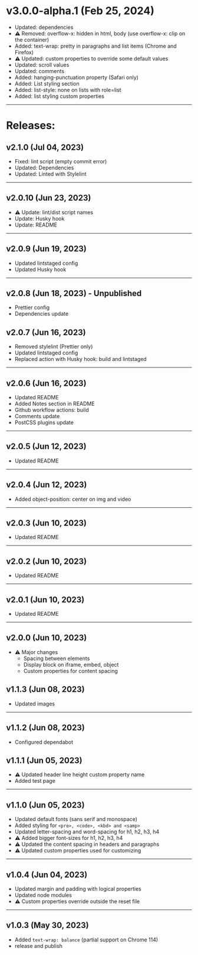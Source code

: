 # v3.0.0-alpha.1 (Feb 25, 2024)

- Updated: dependencies
- :warning: Removed: overflow-x: hidden in html, body (use overflow-x: clip on the container)
- Added: text-wrap: pretty in paragraphs and list items (Chrome and Firefox)
- :warning: Updated: custom properties to override some default values
- Updated: scroll values
- Updated: comments
- Added: hanging-punctuation property (Safari only)
- Added: List styling section
- Added: list-style: none on lists with role=list
- Added: list styling custom properties

---

# Releases:

## v2.1.0 (Jul 04, 2023)

- Fixed: lint script (empty commit error)
- Updated: Dependencies
- Updated: Linted with Stylelint

---

## v2.0.10 (Jun 23, 2023)

- :warning: Update: lint/dist script names
- Update: Husky hook
- Update: README

---

## v2.0.9 (Jun 19, 2023)

- Updated lintstaged config
- Updated Husky hook

---

## v2.0.8 (Jun 18, 2023) - Unpublished

- Prettier config
- Dependencies update

## v2.0.7 (Jun 16, 2023)

- Removed stylelint (Prettier only)
- Updated lintstaged config
- Replaced action with Husky hook: build and lintstaged

---

## v2.0.6 (Jun 16, 2023)

- Updated README
- Added Notes section in README
- Github workflow actions: build
- Comments update
- PostCSS plugins update

---

## v2.0.5 (Jun 12, 2023)

- Updated README

---

## v2.0.4 (Jun 12, 2023)

- Added object-position: center on img and video

---

## v2.0.3 (Jun 10, 2023)

- Updated README

---

## v2.0.2 (Jun 10, 2023)

- Updated README

---

## v2.0.1 (Jun 10, 2023)

- Updated README

---

## v2.0.0 (Jun 10, 2023)

- :warning: Major changes
  - Spacing between elements
  - Display block on iframe, embed, object
  - Custom properties for content spacing

## v1.1.3 (Jun 08, 2023)

- Updated images

---

## v1.1.2 (Jun 08, 2023)

- Configured dependabot

## v1.1.1 (Jun 05, 2023)

- :warning: Updated header line height custom property name
- Added test page

---

## v1.1.0 (Jun 05, 2023)

- Updated default fonts (sans serif and monospace)
- Added styling for `<pre>, <code>, <kbd> and <samp>`
- Updated letter-spacing and word-spacing for h1, h2, h3, h4
- :warning: Added bigger font-sizes for h1, h2, h3, h4
- :warning: Updated the content spacing in headers and paragraphs
- :warning: Updated custom properties used for customizing

---

## v1.0.4 (Jun 04, 2023)

- Updated margin and padding with logical properties
- Updated node modules
- :warning: Custom properties override outside the reset file

---

## v1.0.3 (May 30, 2023)

- Added `text-wrap: balance` (partial support on Chrome 114)
- release and publish
